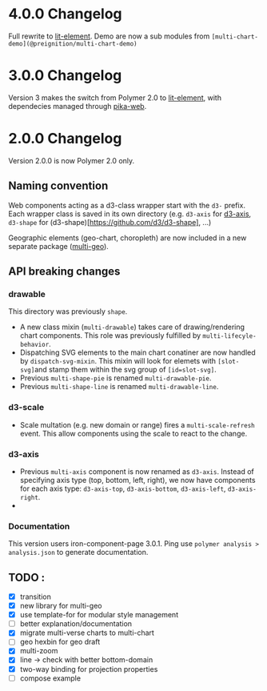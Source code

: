 # 4.0.0 Changelog
Full rewrite to [lit-element](https://github.com/polymer/lit-element). Demo are now a sub modules from `[multi-chart-demo](@preignition/multi-chart-demo)`


# 3.0.0 Changelog
Version 3 makes the switch from Polymer 2.0 to [lit-element](https://github.com/polymer/lit-element), with dependecies managed through [pika-web](https://github.com/pikapkg/web).


# 2.0.0 Changelog

Version 2.0.0 is now Polymer 2.0 only. 

## Naming convention
Web components acting as a d3-class wrapper start with the `d3-` prefix. Each wrapper class is saved in its own directory (e.g. `d3-axis` for [d3-axis](https://github.com/d3/d3-axis), `d3-shape` for (d3-shape)[https://github.com/d3/d3-shape], ...)

Geographic elements (geo-chart, choropleth) are now included in a new separate package ([multi-geo](github.com/polymerEl/multi-geo)).

## API breaking changes

### drawable
This directory was previously `shape`.

- A new class mixin (`multi-drawable`) takes care of drawing/rendering chart components. This role was previously fulfilled by `multi-lifecyle-behavior`.
- Dispatching SVG elements to the main chart conatiner are now handled by `dispatch-svg-mixin`. This mixin will look for elemets with `[slot-svg]`and stamp them within the svg group of `[id=slot-svg]`.
- Previous `multi-shape-pie` is renamed `multi-drawable-pie`.
- Previous `multi-shape-line` is renamed `multi-drawable-line`.

### d3-scale
- Scale multation (e.g. new domain or range) fires a `multi-scale-refresh` event. This allow components using the scale to react to the change. 

### d3-axis
- Previous `multi-axis` component is now renamed as `d3-axis`. Instead of specifying axis type (top, bottom, left, right), we now have components for each axis type: `d3-axis-top`, `d3-axis-bottom`, `d3-axis-left`, `d3-axis-right`.
- 


### Documentation
This version users iron-component-page 3.0.1. Ping use `polymer analysis > analysis.json` to generate documentation.


## TODO : 
- [x] transition
- [x] new library for multi-geo 
- [x] use template-for for modular style management 
- [ ] better explanation/documentation
- [x] migrate multi-verse charts to multi-chart
- [ ] geo hexbin for geo draft
- [x] multi-zoom
- [x] line -> check with better bottom-domain
- [x] two-way binding for projection properties
- [ ] compose example
